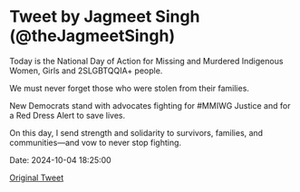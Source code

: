 # Tweet by Jagmeet Singh (@theJagmeetSingh)

Today is the National Day of Action for Missing and Murdered Indigenous Women, Girls and 2SLGBTQQIA+ people.

We must never forget those who were stolen from their families.

New Democrats stand with advocates fighting for #MMIWG Justice and for a Red Dress Alert to save lives.

On this day, I send strength and solidarity to survivors, families, and communities—and vow to never stop fighting.

Date: 2024-10-04 18:25:00

[Original Tweet](https://x.com/theJagmeetSingh/status/1842269708630024611)
